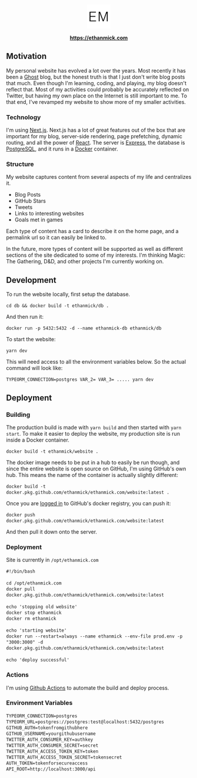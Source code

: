 <p align="center">
  <a aria-label="Ethan Mick" href="https://ethanmick.com">
    <img src="https://raw.githubusercontent.com/ethanmick/ethanmick.com/master/public/favicon.png">
  </a>
</p>

<p align="center">
  <strong>
    <a aria-label="ethanmick.com" href="https://ethanmick.com">
      https://ethanmick.com
    </a>
  </strong>
</p>

## Motivation

My personal website has evolved a lot over the years. Most recently it has been a [Ghost](https://ghost.org/) blog, but the honest truth is that I just don't write blog posts that much. Even though I'm learning, coding, and playing, my blog doesn't reflect that. Most of my activities could probably be accurately reflected on Twitter, but having my own place on the Internet is still important to me. To that end, I've revamped my website to show more of my smaller activities.

### Technology

I'm using [Next.js](https://nextjs.org/). Next.js has a lot of great features out of the box that are important for my blog, server-side rendering, page prefetching, dynamic routing, and all the power of [React](https://reactjs.org/). The server is [Express](https://expressjs.com/), the database is [PostgreSQL](https://www.postgresql.org/), and it runs in a [Docker](https://www.docker.com/) container.

### Structure

My website captures content from several aspects of my life and centralizes it.

- Blog Posts
- GitHub Stars
- Tweets
- Links to interesting websites
- Goals met in games

Each type of content has a card to describe it on the home page, and a permalink url so it can easily be linked to.

In the future, more types of content will be supported as well as different sections of the site dedicated to some of my interests. I'm thinking Magic: The Gathering, D&D, and other projects I'm currently working on.

## Development

To run the website locally, first setup the database.

```
cd db && docker build -t ethanmick/db .
```

And then run it:

```
docker run -p 5432:5432 -d --name ethanmick-db ethanmick/db
```

To start the website:

```
yarn dev
```

This will need access to all the environment variables below. So the actual command will look like:

```
TYPEORM_CONNECTION=postgres VAR_2= VAR_3= ..... yarn dev
```

## Deployment

### Building

The production build is made with `yarn build` and then started with `yarn start`. To make it easier to deploy the website, my production site is run inside a Docker container.

```
docker build -t ethanmick/website .
```

The docker image needs to be put in a hub to easily be run though, and since the entire website is open source on GitHub, I'm using GitHub's own hub. This means the name of the container is actually slightly different:

```
docker build -t docker.pkg.github.com/ethanmick/ethanmick.com/website:latest .
```

Once you are [logged in](https://help.github.com/en/github/managing-packages-with-github-packages/configuring-docker-for-use-with-github-packages#authenticating-to-github-packages) to GitHub's docker registry, you can push it:

```
docker push docker.pkg.github.com/ethanmick/ethanmick.com/website:latest
```

And then pull it down onto the server.

### Deployment

Site is currently in `/opt/ethanmick.com`

```
#!/bin/bash

cd /opt/ethanmick.com
docker pull docker.pkg.github.com/ethanmick/ethanmick.com/website:latest

echo 'stopping old website'
docker stop ethanmick
docker rm ethanmick

echo 'starting website'
docker run --restart=always --name ethanmick --env-file prod.env -p "3000:3000" -d docker.pkg.github.com/ethanmick/ethanmick.com/website:latest

echo 'deploy successful'
```

### Actions

I'm using [Github Actions](https://github.com/ethanmick/ethanmick.com/actions) to automate the build and deploy process.

### Environment Variables

```
TYPEORM_CONNECTION=postgres
TYPEORM_URL=postgres://postgres:test@localhost:5432/postgres
GITHUB_AUTH=tokenfromgithubhere
GITHUB_USERNAME=yourgithubusername
TWITTER_AUTH_CONSUMER_KEY=authkey
TWITTER_AUTH_CONSUMER_SECRET=secret
TWITTER_AUTH_ACCESS_TOKEN_KEY=token
TWITTER_AUTH_ACCESS_TOKEN_SECRET=tokensecret
AUTH_TOKEN=tokenforsecureaccess
API_ROOT=http://localhost:3000/api
```
